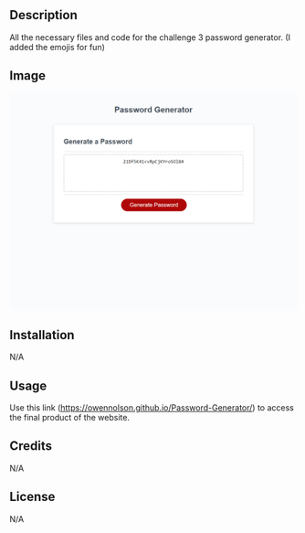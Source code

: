 # <Password Generator>

## Description

All the necessary files and code for the challenge 3 password generator. (I added the emojis for fun)

## Image 
![image](./images/_C__Users_owenn_bootcamp_assignments_Password-Generator_index.html.png)

## Installation

N/A

## Usage

Use this link (https://owennolson.github.io/Password-Generator/) to access the final product of the website.

## Credits

N/A

## License

N/A
